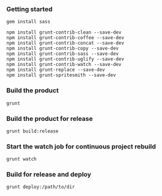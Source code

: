### Getting started

    gem install sass

    npm install grunt-contrib-clean --save-dev
    npm install grunt-contrib-coffee --save-dev
    npm install grunt-contrib-concat --save-dev
    npm install grunt-contrib-copy --save-dev
    npm install grunt-contrib-sass --save-dev
    npm install grunt-contrib-uglify --save-dev
    npm install grunt-contrib-watch --save-dev
    npm install grunt-replace --save-dev
    npm install grunt-spritesmith --save-dev

### Build the product

    grunt

### Build the product for release

    grunt build:release

### Start the watch job for continuous project rebuild

    grunt watch

### Build for release and deploy

    grunt deploy:/path/to/dir


